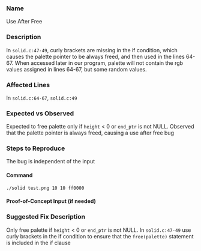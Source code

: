 ### Name
Use After Free

### Description
In `solid.c:47-49`, curly brackets are missing in the if condition, which causes the palette pointer to be always freed, and then used in the lines 64-67.
When accessed later in our program,  palette will not contain the rgb values assigned in lines 64-67, but some random values. 

### Affected Lines
In `solid.c:64-67`, `solid.c:49` 

### Expected vs Observed
Expected to free palette only if `height` < 0 or `end_ptr` is not NULL. Observed that the palette pointer is always freed, causing a use after free bug

### Steps to Reproduce
The bug is independent of the input

#### Command
```
./solid test.png 10 10 ff0000
```
#### Proof-of-Concept Input (if needed)

### Suggested Fix Description
Only free palette if  `height` < 0 or `end_ptr` is not NULL. In `solid.c:47-49` use curly brackets in the if condition to ensure that the `free(palette)` statement is included in the if clause